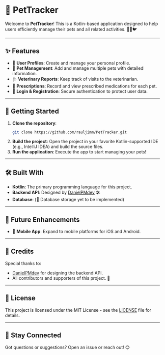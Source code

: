 # 🐾 PetTracker

Welcome to **PetTracker**! This is a Kotlin-based application designed to help users efficiently manage their pets and all related activities. 🐶🐱🐦

---

## ✨ Features

- 👤 **User Profiles**: Create and manage your personal profile.
- 🐾 **Pet Management**: Add and manage multiple pets with detailed information.
- 🩺 **Veterinary Reports**: Keep track of visits to the veterinarian.
- 💊 **Prescriptions**: Record and view prescribed medications for each pet.
- 🔐 **Login & Registration**: Secure authentication to protect user data.

---

## 🚀 Getting Started

1. **Clone the repository**:
   ```bash
   git clone https://github.com/rauljimm/PetTracker.git
   ```
2. **Build the project**:
   Open the project in your favorite Kotlin-supported IDE (e.g., IntelliJ IDEA) and build the source files.
3. **Run the application**:
   Execute the app to start managing your pets!

---

## 🛠️ Built With

- **Kotlin**: The primary programming language for this project.
- **Backend API**: Designed by [DanielPMdev](https://github.com/DanielPMdev) 🛠️
- **Database**: (💾 Database storage yet to be implemented)

---

## 📌 Future Enhancements

- 📱 **Mobile App**: Expand to mobile platforms for iOS and Android.

---

## 🤝 Credits

Special thanks to:
- [DanielPMdev](https://github.com/DanielPMdev) for designing the backend API.
- All contributors and supporters of this project. 🌟

---

## 📜 License

This project is licensed under the MIT License - see the [LICENSE](LICENSE) file for details.

---

## 🐾 Stay Connected

Got questions or suggestions? Open an issue or reach out! 😊
